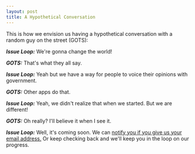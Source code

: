```yaml
---
layout: post
title: A Hypothetical Conversation
---
```


This is how we envision us having a hypothetical conversation with a random guy on the street (GOTS):

**_Issue Loop:_** We're gonna change the world! 

**_GOTS:_** That's what they all say. 

**_Issue Loop:_** Yeah but we have a way for people to voice their opinions with government. 

**_GOTS:_** Other apps do that. 

**_Issue Loop:_** Yeah, we didn't realize that when we started. But we are different! 

**_GOTS:_** Oh really? I'll believe it when I see it.

**_Issue Loop:_** Well, it's coming soon. We can [notify you if you give us your email address.](http://issueloop.com) Or keep checking back and we'll keep you in the loop on our progress.


